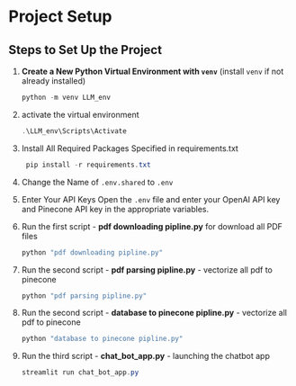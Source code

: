 # Project Setup

## Steps to Set Up the Project

1. **Create a New Python Virtual Environment with `venv`** (install `venv` if not already installed)
   ```powershell
   python -m venv LLM_env
2. activate the virtual environment
   ```powershell
   .\LLM_env\Scripts\Activate

3. Install All Required Packages Specified in requirements.txt
   ```powershell
    pip install -r requirements.txt
4. Change the Name of `.env.shared` to `.env`
5. Enter Your API Keys
    Open the `.env` file and enter your OpenAI API key and Pinecone API key in the appropriate variables.
    
6. Run the first script - **pdf downloading pipline.py** for download all PDF files
   ```powershell
   python "pdf downloading pipline.py"

7. Run the second script - **pdf parsing pipline.py** - vectorize all pdf to pinecone
   ```powershell
   python "pdf parsing pipline.py"

8. Run the second script - **database to pinecone pipline.py** - vectorize all pdf to pinecone
   ```powershell
   python "database to pinecone pipline.py"

9. Run the third script - **chat_bot_app.py** - launching the chatbot app
   ```powershell
   streamlit run chat_bot_app.py